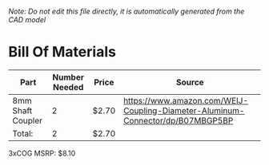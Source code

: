 ###### Note: Do not edit this file directly, it is automatically generated from the CAD model 
# Bill Of Materials 
 |Part|Number Needed|Price|Source| 
 |----|----------|-----|-----|
|8mm Shaft Coupler|2|$2.70|https://www.amazon.com/WEIJ-Coupling-Diameter-Aluminum-Connector/dp/B07MBGP5BP|
|Total: |2|$2.70| |

 3xCOG MSRP: $8.10